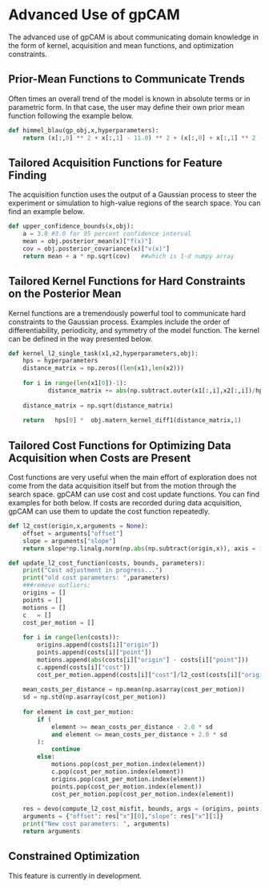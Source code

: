 # Advanced Use of gpCAM

The advanced use of gpCAM is about communicating domain knowledge in the form of kernel, acquisition and mean functions, and optimization constraints.

## Prior-Mean Functions to Communicate Trends 

Often times an overall trend of the model is known in absolute terms or in parametric form. In that case, the user may define their own prior mean function following the example below.

```python
def himmel_blau(gp_obj,x,hyperparameters):
    return (x[:,0] ** 2 + x[:,1] - 11.0) ** 2 + (x[:,0] + x[:,1] ** 2 - 7.0) ** 2
```

## Tailored Acquisition Functions for Feature Finding 

The acquisition function uses the output of a Gaussian process to steer the experiment or simulation to high-value regions of the search space. You can find an example below.

```python
def upper_confidence_bounds(x,obj):
    a = 3.0 #3.0 for 95 percent confidence interval
    mean = obj.posterior_mean(x)["f(x)"]
    cov = obj.posterior_covariance(x)["v(x)"]
    return mean + a * np.sqrt(cov)   ##which is 1-d numpy array
```

## Tailored Kernel Functions for Hard Constraints on the Posterior Mean

Kernel functions are a tremendously powerful tool to communicate hard constraints to the Gaussian process. Examples include the order of differentiability, periodicity, and symmetry of the model function. The kernel can be defined in the way presented below. 

```python
def kernel_l2_single_task(x1,x2,hyperparameters,obj):
    hps = hyperparameters
    distance_matrix = np.zeros((len(x1),len(x2)))
    
    for i in range(len(x1[0])-1):
           distance_matrix += abs(np.subtract.outer(x1[:,i],x2[:,i])/hps[1+i])**2
        
    distance_matrix = np.sqrt(distance_matrix)
    
    return   hps[0] *  obj.matern_kernel_diff1(distance_matrix,1)
```

## Tailored Cost Functions for Optimizing Data Acquisition when Costs are Present

Cost functions are very useful when the main effort of exploration does not come from the data acquisition itself but from the motion through the search space. gpCAM can use cost and cost update functions. You can find examples for both below. If costs are recorded during data acquisition, gpCAM can use them to update the cost function repeatedly.

```python
def l2_cost(origin,x,arguments = None):
    offset = arguments["offset"]
    slope = arguments["slope"]
    return slope*np.linalg.norm(np.abs(np.subtract(origin,x)), axis = 1)+offset
```

```python
def update_l2_cost_function(costs, bounds, parameters):
    print("Cost adjustment in progress...")
    print("old cost parameters: ",parameters)
    ###remove outliers:
    origins = []
    points = []
    motions = []
    c   = []
    cost_per_motion = []
    
    for i in range(len(costs)):
        origins.append(costs[i]["origin"])
        points.append(costs[i]["point"])
        motions.append(abs(costs[i]["origin"] - costs[i]["point"]))
        c.append(costs[i]["cost"])
        cost_per_motion.append(costs[i]["cost"]/l2_cost(costs[i]["origin"],costs[i]["point"], parameters))
        
    mean_costs_per_distance = np.mean(np.asarray(cost_per_motion))
    sd = np.std(np.asarray(cost_per_motion))
    
    for element in cost_per_motion:
        if (
            element >= mean_costs_per_distance - 2.0 * sd
            and element <= mean_costs_per_distance + 2.0 * sd
        ):
            continue
        else:
            motions.pop(cost_per_motion.index(element))
            c.pop(cost_per_motion.index(element))
            origins.pop(cost_per_motion.index(element))
            points.pop(cost_per_motion.index(element))
            cost_per_motion.pop(cost_per_motion.index(element))
            
    res = devo(compute_l2_cost_misfit, bounds, args = (origins, points,c), tol=1e-6, disp=True, maxiter=300, popsize=20, polish=False)
    arguments = {"offset": res["x"][0],"slope": res["x"][1]}
    print("New cost parameters: ", arguments)
    return arguments
```

## Constrained Optimization

This feature is currently in development.